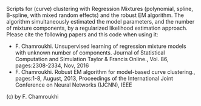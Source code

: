  Scripts for (curve) clustering with Regression Mixtures (polynomial, spline, B-spline, with mixed random effects)
and the robust EM algorithm. The algorithm simultaneously estimated the model parameters, and the
 number of mixture components, by a regularized likelihood estimation approach.
 Please cite the following papers and this code when using it:
 - F. Chamroukhi. Unsupervised learning of regression mixture models with unknown number of
   components. Journal of Statistical Computation and Simulation Taylor & Francis Online., Vol. 86,
   pages:2308-2334, Nov, 2016
 - F. Chamroukhi. Robust EM algorithm for model-based curve clustering., pages:1-8, August, 2013,
   Proceedings of the International Joint Conference on Neural Networks (IJCNN), IEEE

 (c) by F. Chamroukhi
